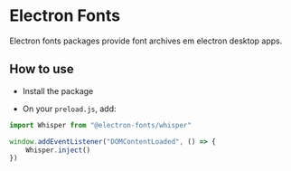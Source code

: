 # Electron Fonts

Electron fonts packages provide font archives em electron desktop apps.

## How to use

* Install the package

* On your `preload.js`, add:

```ts
import Whisper from "@electron-fonts/whisper"

window.addEventListener("DOMContentLoaded", () => {
    Whisper.inject()
})
```